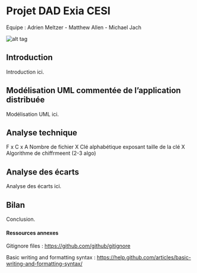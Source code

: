 # Projet DAD Exia CESI
Equipe : Adrien Meltzer - Matthew Allen - Michael Jach

![alt tag](https://github.com/adrienelium/Projet-BI/blob/master/MadeInExiaCesi.jpg)

## Introduction
Introduction ici.
## Modélisation UML commentée de l’application distribuée
Modélisation UML ici.
## Analyse technique
F x C x A
Nombre de fichier X Clé alphabétique exposant taille de la clé X Algorithme de chiffrmeent (2-3 algo)
## Analyse des écarts
Analyse des écarts ici.
## Bilan
Conclusion.

#### Ressources annexes
Gitignore files : https://github.com/github/gitignore

Basic writing and formatting syntax : https://help.github.com/articles/basic-writing-and-formatting-syntax/
